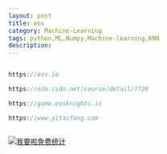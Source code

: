 ```yaml
---
layout: post
title: eos
category: Machine-Learning
tags: python,ML,Numpy,Machine-learning,KNN
description: 
---
```



```javascript

https://eos.io

https://edu.csdn.net/course/detail/7728

https://game.eosknights.io

https://www.yitaifang.com



```





<script language="javascript" type="text/javascript" src="//js.users.51.la/19176892.js"></script>
<noscript><a href="//www.51.la/?19176892" target="_blank"><img alt="&#x6211;&#x8981;&#x5566;&#x514D;&#x8D39;&#x7EDF;&#x8BA1;" src="//img.users.51.la/19176892.asp" style="border:none" /></a></noscript>

